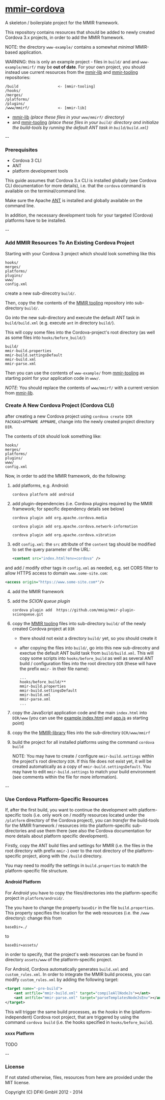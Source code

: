 [mmir-cordova][0]
============

A skeleton / boilerplate project for the MMIR framework.

This repository contains resources that should be added to newly
created Cordova 3.x projects, in order to add the MMIR framework.

NOTE: the directory `www-example/` contains a somewhat _minimal_
      MMIR-based application.


WARNING: this is only an example project - files in `build/` and
         and `www-example/mmirf/` may be **out of date**.
For your own project, you should instead use current resources from the [mmir-lib][1] and
[mmir-tooling][2] repositories:

    /build                  <- [mmir-tooling]
    /hooks/
    /merges/
    /platforms/
    /plugins/
    /www/mmirf/             <- [mmir-lib]
    
   
 * [mmir-lib][1]
   _(place these files in your `www/mmirf/` directory)_
 * and [mmir-tooling][2] 
   _(place these files in your `build/` directory and initialize the
     build-tools by running the default ANT task in `build/build.xml`)_

--
### Prerequisites

* Cordova 3 CLI
* ANT
* platform development tools

This guide assumes that Cordova 3.x CLI is installed globally
(see Cordova CLI documentation for more details), i.e. that the `cordova` command
is available on the terminal/command line.

Make sure the Apache [ANT][3] is installed and globally available on the command line.

In addition, the necessary development tools for your targeted (Cordova) platforms
have to be installed.

--

### Add MMIR Resources To An Existing Cordova Project

Starting with your Cordova 3 project which should look something like this

    hooks/
    merges/
    platforms/
    plugins/
    www/
    config.xml

create a new sub-direcotry `build/`.

Then, copy the the contents of the [MMIR tooling][2] repository into 
sub-directory ```build/```.

Go into the new sub-directory and execute the default ANT task in
`build/build.xml` (e.g. execute `ant` in directory `build/`).

This will copy some files into the Cordova-project's root directory
(as well as some files into `hooks/before_build/`):
    
    build/
    mmir-build.properties
    mmir-build.settingsDefault
    mmir-build.xml
    mmir-parse.xml
    
Then you can use the contents of `www-example/` from [mmir-tooling][0] as starting point for
your application code in `www/`.

_NOTE_: You should replace the contents of `www/mmirf/` with a current version from [mmir-lib][1].

### Create A New Cordova Project (Cordova CLI)

after creating a new Cordova project using ```cordova create DIR PACKAGE+APPNAME APPNAME```,
change into the newly created project directory ```DIR```.

The contents of ```DIR``` should look something like:

    hooks/
    merges/
    platforms/
    plugins/
    www/
    config.xml

Now, in order to add the MMIR framework, do the following:

1. add platforms, e.g. Android:

   ```cordova platform add android```  
   
2. add plugin-dependencies 
   (i.e. Cordova plugins required by the MMIR framework; 
    for specific dependency details see below)
    
   ```cordova plugin add org.apache.cordova.media```
   
   ```cordova plugin add org.apache.cordova.network-information```
   
   ```cordova plugin add org.apache.cordova.vibration```
   
3. edit ```config.xml```: the ```src``` attribute of the ```content``` tag should
   be modified to set the query parameter of the URL:
   ```xml
   <content src="index.html?env=cordova" />
   ```  
  and add / modify other tags in ```config.xml``` as needed, e.g. set CORS filter
  to allow HTTPS access to domain ```www.some-site.com```:
   ```xml
   <access origin="https://www.some-site.com*"/>
   ``` 


4. add the MMIR framework

  1. add the _SCION queue plugin_
     
     ```cordova plugin add  https://github.com/mmig/mmir-plugin-scionqueue.git```
     
  2. copy the [MMIR tooling][2] files into sub-directory ```build/```
     of the newly created Cordova project at ```DIR```
     * there should not exist a directory ```build/``` yet, so you should create it
     * after copying the files into ```build/```, go into this new sub-direcotry and
       exectue the default ANT build task from ```build/build.xml```.
       This will copy some scripts into ```hooks/before_build``` as well as
       several ANT build / configuration files into the root directory ```DIR```
       (these will have the prefix ```mmir-``` in their file name):
       
       ```
       ...
       hooks/before_build/**
       mmir-build.properties
       mmir-build.settingsDefault
       mmir-build.xml
       mmir-parse.xml
       ...
       ```
     
  3. copy the JavaScript application code and the main ```index.html``` into ```DIR/www```
     (you can use the [example index.html](./www-example/index.html) and 
      [app.js](./www-example/app.js) as starting point)
  
  4. copy the the [MMIR-library][1] files into the sub-directory ```DIR/www/mmirf```
     
5. build the project for all installed platforms using the command ```cordova build```

   NOTE: You may have to create / configure ```mmir-build.settings``` within the project's root
         directory ```DIR```. If this file does not exist yet, it will be created automatically
         as a copy of ```mmir-build.settingsDefault```. You may have to edit 
         ```mmir-build.settings``` to match your build environment (see comments within the 
         file for more information).

--
### Use Cordova Platform-Specific Resources

If, after the first build, you want to continue the development with platform-specific
tools (i.e. only work on / modify resources located under the ```/platform``` directory
of the Cordova project), you can _transfer_ the build-tools for the MMIR framework / resources
into the platform-specific sub-directories and use them there (see also the Cordova 
documentation for more details about platform specific development).

Firstly, copy the ANT build files and settings for MMIR (i.e. the files in the root directory
with prefix  ```mmir-```) over to the root directory of the platform-specific project, along
with the ```/build``` directory.

You may need to modify the settings in ```build.properties``` to match the platform-specific
file structure.


#### Android Platform

For _Android_ you have to copy the files/directories into the
platform-specific project in ```platform/android/```.

The you have to change the property ```baseDir``` in the file ```build.properties```.
This property specifies the location for the web resources (i.e. the ```/www``` directory):
change this from

    baseDir=./
    
to

    baseDir=assets/
    
in order to specify, that the project's web resources can be found in directory ```assets/www```
of the platform-specific project.



For Android, Cordova automatically generates ```build.xml``` and ```custom_rules.xml```. In order
to integrate the MMIR build process, you can modify ```custom_rules.xml``` by adding the 
following target:
```xml
<target name="-pre-build">
	<ant antfile="mmir-build.xml" target="compileAllNodeJs"></ant>
	<ant antfile="mmir-parse.xml" target="parseTemplatesNodeJsEnv"></ant>
</target>
```

This will trigger the same build processes, as the _hooks_ in the (platform-independent) Cordova
root project, that are triggered by using the command ```cordova build```
(i.e. the hooks specified in ```hooks/before_build```).

#### xxxx Platform

TODO

--
### License
If not stated otherwise, files, resources from here are provided under the MIT license.

Copyright (C) DFKI GmbH 2012 - 2014 

[0]: https://github.com/mmig/mmir-cordova
[1]: https://github.com/mmig/mmir-lib
[2]: https://github.com/mmig/mmir-tooling
[3]: http://ant.apache.org/
